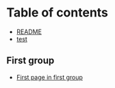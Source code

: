 # Table of contents

* [README](README.md)
* [test](test.md)

## First group

* [First page in first group](first-group/first-page-in-first-group.md)
